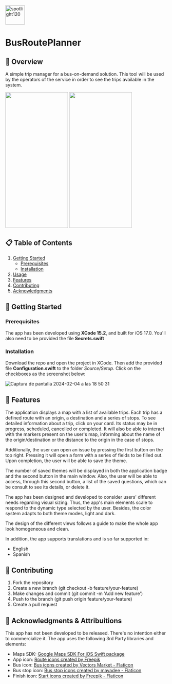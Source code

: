 <img width="60" alt="spotlight120" src="https://github.com/PedroMMoreno93/BusRoutePlanner/assets/136183437/b802f5b2-9f2a-44fe-bbd5-c8072e1c02af">

# BusRoutePlanner

## 📱 Overview 
A simple trip manager for a bus-on-demand solution. This tool will be used by the operators of the service in order to see the trips available in the system.

<img src="https://github.com/PedroMMoreno93/BusRoutePlanner/assets/136183437/939c33b9-06e9-438f-82bf-ca74f561db08" width="195.0" height="422.0" />
<sup></sup>

<img src="https://github.com/PedroMMoreno93/BusRoutePlanner/assets/136183437/b117b447-51c8-49e4-8325-6ddf4c672caf" width="195.0" height="422.0" />
<sup></sup>


## 📋 Table of Contents 
1. [Getting Started](#🚀-getting-started)
    * [Prerequisites](#prerequisites)
    * [Installation](#installation)
2. [Usage](#🛠-usage)
3. [Features](#🎉-features)
4. [Contributing](#🤝-contributing)
5. [Acknowledgments](#🙏-acknowledgments)

## 🚀 Getting Started
### Prerequisites
The app has been developed using **XCode 15.2**, and built for iOS 17.0.
You'll also need to be provided the file **Secrets.swift** 

### Installation
Download the repo and open the project in XCode. Then add the provided file **Configuration.swift** to the folder *Source/Setup*. Click on the checkboxes as the screenshot below:

![Captura de pantalla 2024-02-04 a las 18 50 31](https://github.com/PedroMMoreno93/BusRoutePlanner/assets/136183437/ff3b1a83-2b9d-423c-bf1e-54ac2253864c)

## 🎉 Features
The application displays a map with a list of available trips. Each trip has a defined route with an origin, a destination and a series of stops.
To see detailed information about a trip, click on your card. Its status may be in progress, scheduled, cancelled or completed.
It will also be able to interact with the markers present on the user's map, informing about the name of the origin/destination or the distance to the origin in the case of stops.

Additionally, the user can open an issue by pressing the first button on the top right. Pressing it will open a form with a series of fields to be filled out. Upon completion, the user will be able to
save the theme.

The number of saved themes will be displayed in both the application badge and the second button in the main window. Also, the user will be able to access, through this second button, a list of the saved questions, which can be
consult to see its details, or delete it.


The app has been designed and developed to consider users' different needs regarding visual sizing. Thus, the app's main elements scale to respond to the dynamic type selected by the user.
Besides, the color system adapts to both theme modes, light and dark. 

The design of the different views follows a guide to make the whole app look homogeneous and clean.

In addition, the app supports translations and is so far supported in:
- English
- Spanish

## 🤝 Contributing
1. Fork the repository
2. Create a new branch (git checkout -b feature/your-feature)
3. Make changes and commit (git commit -m 'Add new feature')
4. Push to the branch (git push origin feature/your-feature)
5. Create a pull request

## 🙏 Acknowledgments & Attribuitions
This app has not been developed to be released. There's no intention either to commercialize it. The app uses the following 3rd Party libraries and elements:

* Maps SDK: [Google Maps SDK For iOS Swift package](https://github.com/googlemaps/ios-maps-sdk) 
* App icon: [Route icons created by Freepik](https://www.flaticon.com/free-icon/route_2055407)
* Bus icon: [Bus icons created by Vectors Market - Flaticon](https://www.flaticon.com/free-icons/bus)
* Bus stop icon: [Bus stop icons created by mavadee - Flaticon](https://www.flaticon.com/free-icon/bus-stop_3448339?term=bus+stop&page=1&position=10&origin=search&related_id=3448339)
* Finish icon: [Start icons created by Freepik - Flaticon](https://www.flaticon.com/free-icons/start)

